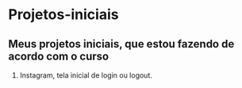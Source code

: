 # Projetos-iniciais

## Meus projetos iniciais, que estou fazendo de acordo com o curso

1. Instagram, tela inicial de login ou logout.
